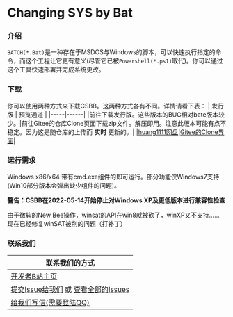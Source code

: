 # Changing SYS by Bat

### 介绍

`BATCH(*.Bat)`是一种存在于MSDOS与Windows的脚本，可以快速执行指定的命令，而这个工程让它更有意义(尽管它已被`Powershell(*.ps1)`取代)。你可以通过这个工具快速部署并完成系统更改。

### 下载
你可以使用两种方式来下载CSBB。这两种方式各有不同。详情请看下表：
| 发行版 | 预览通道 |
|-----|------|
|前往下载发行版。这些版本的BUG相对bate版本较少。|前往Gitee的仓库Clone页面下载zip文件。解压即用。注意此版本可能有点不稳定。因为这是随仓库的上传而 **实时** 更新的。|
|[huang1111网盘](https://pan.huang1111.cn/s/oVYkF8)|[Gitee的Clone界面](https://gitee.com/kdXiaoyi/changing-sys-by-bat/repository/archive/master.zip)|

### 运行需求

Windows x86/x64 带有cmd.exe组件的即可运行。部分功能仅Windows7支持(Win10部分版本会弹出缺少组件的问题)。

 **警告：CSBB在2022-05-14开始停止对Windows XP及更低版本进行兼容性检查** 

由于微软的New Bee操作，winsat的API在win8就被砍了，winXP又不支持……
现在已经修复winSAT被削的问题（打补丁）

### 联系我们
|联系我们的方式|
|---|
|[开发者B站主页](https://space.bilibili.com/1987247870)|
|[提交Issue给我们](https://gitee.com/kdXiaoyi/changing-sys-by-bat/issues/new) 或 [查看全部的Issues](http://gitee.com/kdXiaoyi/changing-sys-by-bat/issues/)|
|[给我们写信(需要登陆QQ)](https://mail.qq.com/cgi-bin/qm_share?t=qm_mailme^&email=9cTHzMTDwcPBxcS1hITblpqY)|







